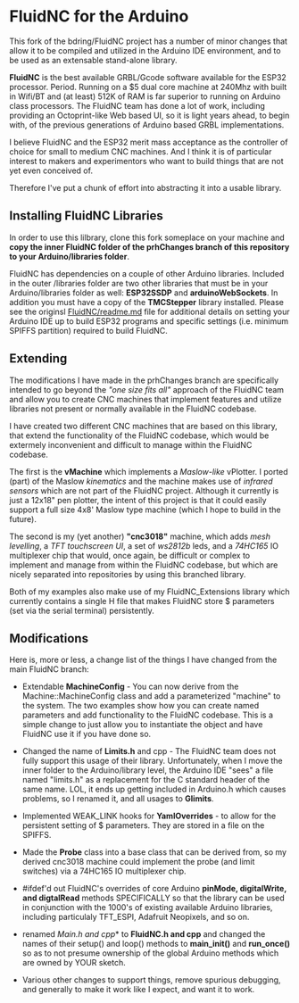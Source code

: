 # FluidNC for the Arduino

This fork of the bdring/FluidNC project has a number of minor changes that
allow it to be compiled and utilized in the Arduino IDE environment, and
to be used as an extensable stand-alone library.

**FluidNC** is the best available GRBL/Gcode software available for the ESP32
processor.  Period.  Running on a $5 dual core machine at 240Mhz with built in
Wifi/BT and (at least) 512K of RAM is far superior to running on Arduino class
processors.  The FluidNC team has done a lot of work, including providing an
Octoprint-like Web based UI, so it is light years ahead, to begin with, of
the previous generations of Arduino based GRBL implementations.

I believe FluidNC and the ESP32 merit mass acceptance as the controller
of choice for small to medium CNC machines.  And I think it is of particular
interest to makers and experimentors who want to build things that are
not yet even conceived of.

Therefore I've put a chunk of effort into abstracting it into a usable library.

## Installing FluidNC Libraries

In order to use this lilbrary, clone this fork someplace on your machine and
**copy the inner FluidNC folder of the prhChanges branch of this repository
to your Arduino/libraries folder**.

FluidNC has dependencies on a couple of other Arduino libraries. Included
in the outer /libraries folder are two other libraries that must be in your
Arduino/libraries folder as well: **ESP32SSDP** and **arduinoWebSockets**. In addition
you must have a copy of the **TMCStepper** library installed.  Please see the originsl
[FluidNC/readme.md](../README.md) file for additional details on setting your Arduino IDE up
to build ESP32 programs and specific settings (i.e. minimum SPIFFS partition)
required to build FluidNC.

## Extending

The modifications I have made in the prhChanges branch are specifically intended
to go beyond the *"one size fits all"* approach of the FluidNC team and allow you
to create CNC machines that implement features and utilize libraries not present
or normally available in the FluidNC codebase.

I have created two different CNC machines that are based on this library, that
extend the functionality of the FluidNC codebase, which would be extermely
inconvenient and difficult to manage within the FluidNC codebase.

The first is the **vMachine** which implements a *Maslow-like* vPlotter.  I ported
(part) of the Maslow *kinematics* and the machine makes use of *infrared sensors*
which are not part of the FluidNC project.  Although it currently is just a
12x18" pen plotter, the intent of this project is that it could easily support
a full size 4x8' Maslow type machine (which I hope to build in the future).

The second is my (yet another) **"cnc3018"** machine, which adds *mesh levelling*, a *TFT touchscreen
UI*, a set of *ws2812b* leds, and a *74HC165* IO multiplexer chip that would, once
again, be difficult or complex to implement and manage from within the FluidNC
codebase, but which are nicely separated into repositories by using this branched
library.

Both of my examples also make use of my FluidNC_Extensions library which currently
contains a single H file that makes FluidNC store $ parameters (set via the serial
terminal) persistently.


## Modifications

Here is, more or less, a change list of the things I have changed from the
main FluidNC branch:

- Extendable **MachineConfig** - You can now derive from the Machine::MachineConfig class
and add a parameterized "machine" to the system.  The two examples show how you
can create named parameters and add functionality to the FluidNC codebase.  This
is a simple change to just allow you to instantiate the object and have FluidNC use
it if you have done so.

- Changed the name of **Limits.h** and cpp - The FluidNC team does not fully support
this usage of their library.  Unfortunately, when I move the inner folder to the
Arduino/library level, the Arduino IDE "sees" a file named "limits.h" as a replacement
for the C standard header of the same name. LOL, it ends up getting included in Arduino.h
which causes problems, so I renamed it, and all usages to **Glimits**.

- Implemented WEAK_LINK hooks for **YamlOverrides** - to allow for the persistent setting
of $ parameters.  They are stored in a file on the SPIFFS.

- Made the **Probe** class into a base class that can be derived from, so my derived cnc3018
machine could implement the probe (and limit switches) via a 74HC165 IO multiplexer chip.

- #ifdef'd out FluidNC's overrides of core Arduino **pinMode, digitalWrite, and digtalRead**
methods SPECIFICALLY so that the library can be used in conjunction with the 1000's of existing
available Arduino libraries, including particulaly TFT_ESPI, Adafruit Neopixels, and so on.

- renamed *Main.h and cpp** to **FluidNC.h and cpp** and changed the names of their setup() and
loop() methods to **main_init()** and **run_once()** so as to not presume ownership of the global
Arduino methods which are owned by YOUR sketch.

- Various other changes to support things, remove spurious debugging, and generally to make it
work like I expect, and want it to work.
